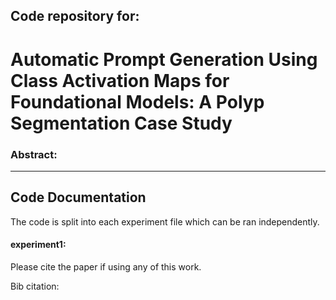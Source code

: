 ## Code repository for:
# Automatic Prompt Generation Using Class Activation Maps for Foundational Models: A Polyp Segmentation Case Study


### Abstract:


---

##  Code Documentation

The code is split into each experiment file which can be ran independently.

#### experiment1: 


Please cite the paper if using any of this work.

Bib citation:
```

```
